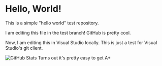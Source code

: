 # Hello, World!
This is a simple "hello world" test repository.

I am editing this file in the test branch! GitHub is pretty cool.

Now, I am editing this in Visual Studio locally. This is just a test for Visual Studio's git client.

![GitHub Stats](https://github-readme-stats.vercel.app/api?username=Matthewl246)
Turns out it's pretty easy to get A+
